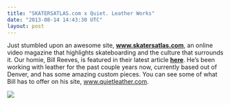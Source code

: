 ```yaml
---
title: "SKATERSATLAS.com x Quiet. Leather Works"
date: "2013-08-14 14:43:30 UTC"
layout: post
---
```


<p>Just stumbled upon an awesome site, <a href="http://www.skatersatlas.com"><strong><a href="http://www.skatersatlas.com">www.skatersatlas.com</a></strong></a>, an online video magazine that highlights skateboarding and the culture that surrounds it. Our homie, Bill Reeves, is featured in their latest article <a href="http://www.skatersatlas.com/quiet-leather-works-with-bill-reeves/"><strong>here</strong></a>. He&#8217;s been working with leather for the past couple years now, currently based out of Denver, and has some amazing custom pieces. You can see some of what Bill has to offer on his site, <a href="http://www.quietleather.com">www.quietleather.com</a>. </p>
<p><a href="http://www.skatersatlas.com/quiet-leather-works-with-bill-reeves/"><img src="http://media.tumblr.com/1b86d70b27dc9a853729cb60884c9ddf/tumblr_inline_mrizciKpOv1qz4rgp.jpg"/></a></p>
